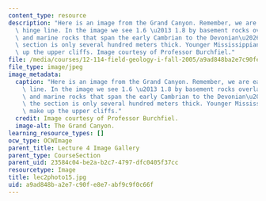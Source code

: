 ```yaml
---
content_type: resource
description: "Here is an image from the Grand Canyon. Remember, we are east of the\
  \ hinge line. In the image we see 1.6 \u2013 1.8 by basement rocks overlain by non-marine\
  \ and marine rocks that span the early Cambrian to the Devonian\u2026but here the\
  \ section is only several hundred meters thick. Younger Mississippian rocks make\
  \ up the upper cliffs. Image courtesy of Professor Burchfiel."
file: /media/courses/12-114-field-geology-i-fall-2005/a9ad848ba2e7c90fe8e7abf9c9f0c66f_lec2photo15.jpg
file_type: image/jpeg
image_metadata:
  caption: "Here is an image from the Grand Canyon. Remember, we are east of the hinge\
    \ line. In the image we see 1.6 \u2013 1.8 by basement rocks overlain by non-marine\
    \ and marine rocks that span the early Cambrian to the Devonian\u2026but here\
    \ the section is only several hundred meters thick. Younger Mississippian rocks\
    \ make up the upper cliffs."
  credit: Image courtesy of Professor Burchfiel.
  image-alt: The Grand Canyon.
learning_resource_types: []
ocw_type: OCWImage
parent_title: Lecture 4 Image Gallery
parent_type: CourseSection
parent_uid: 23584c04-be2a-b2c7-4797-dfc0405f37cc
resourcetype: Image
title: lec2photo15.jpg
uid: a9ad848b-a2e7-c90f-e8e7-abf9c9f0c66f
---
```

